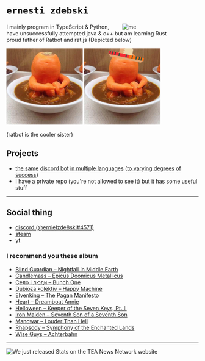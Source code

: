 # `ernesti zdebski`
<img align="right" alt="me" width="200px" src="/images/noéified_ernie.png" />

I mainly program in TypeScript & Python, have unsuccessfully attempted java & c++ but am learning Rust  
proud father of Ratbot and rat.js (Depicted below)

<a href="https://github.com/ernieIzde8ski/ratbot"><img width="200" src="/images/rat_squared.jpeg"></a> <a href="https://github.com/ernieIzde8ski/rat.js"><img width="200" src="/images/rat_squared_sombrero.jpeg"></a>

(ratbot is the cooler sister)

## Projects

- [the same](https://github.com/ernieIzde8ski/ratbot) [discord bot](https://github.com/ernieIzde8ski/rat.js) [in multiple languages](https://github.com/ernieIzde8ski/petrosiandsbot) ([to varying degrees](https://github.com/ernieIzde8ski/ratbot.java) [of success](https://github.com/ernieIzde8ski/rat.cpp))
- I have a private repo (you're not allowed to see it) but it has some useful stuff

---

## Social thing

- [discord (@ernieIzde8ski#4571)](https://discord.gg/cHZYahK)
- [steam](https://steamcommunity.com/id/ernieIzde8ski/)
- [yt](https://www.youtube.com/channel/UCXaFElK1bS4K-cGFvvl6_4A)

### I recommend you these album

- [Blind Guardian – Nightfall in Middle Earth](https://www.youtube.com/playlist?list=OLAK5uy_koYOy3WnCkS7dIlThVlifRO255feD_OUA)
- [Candlemass – Epicus Doomicus Metallicus](https://www.youtube.com/watch?v=UZjuzPU9UE4&list=OLAK5uy_ncSHOKdrNT2uCSKbmxHOnp3a-iXhiVAM4)
- [Село і люди – Bunch One](https://www.youtube.com/watch?v=J-972oJvbpo&list=PL9FMH_WjZDV2vD7SfgXm2vQZ6xTIo3UZv)
- [Dubioza kolektiv – Happy Machine](https://www.youtube.com/watch?v=3ZepI2C2yoQ&list=PLA9ev5N4P-SOHmoLagdrordHoyakqsBRd)
- [Elvenking – The Pagan Manifesto](https://www.youtube.com/playlist?list=OLAK5uy_nKBNdpQqsDUHA3IPo4gdcnk4iUulBVwvY)
- [Heart – Dreamboat Annie](https://www.youtube.com/watch?v=AZTo3iJng7U&list=OLAK5uy_mGvdONyJiSjUFsz74-dO3YOWKyZCs69i8)
- [Helloween – Keeper of the Seven Keys, Pt. II](https://www.youtube.com/watch?v=7BeM4DnJp7s&list=OLAK5uy_mLeHpH6TxPhE5k4ahMS9bNNyW8iyhf-j0)
- [Iron Maiden – Seventh Son of a Seventh Son](https://www.youtube.com/playlist?list=OLAK5uy_m0I0FaRPAN8n3Oe4e0TvaT-B04YFrdhSs)
- [Manowar – Louder Than Hell](https://www.youtube.com/watch?v=SR39birKwwo&list=OLAK5uy_kyTKnKEtFszFbw229GzOZbbU91rkj4jyU)
- [Rhapsody – Symphony of the Enchanted Lands](https://www.youtube.com/watch?v=BVTWmTyaIVo&list=OLAK5uy_m5SMP9g43iuDZ3MPKA8Nlr6efjf3jzcd8)
- [Wise Guys – Achterbahn](https://www.youtube.com/watch?v=fPCdlHdbWm4&list=OLAK5uy_mBrOIJNrtw9PGYEZ8B_VLrWVIzMI2AOlY)

---
![We just released Stats on the TEA News Network website](https://github-readme-stats.vercel.app/api?username=ernieIzde8ski&count_private=true&theme=highcontrast&show_icons=true&hide=stars)
